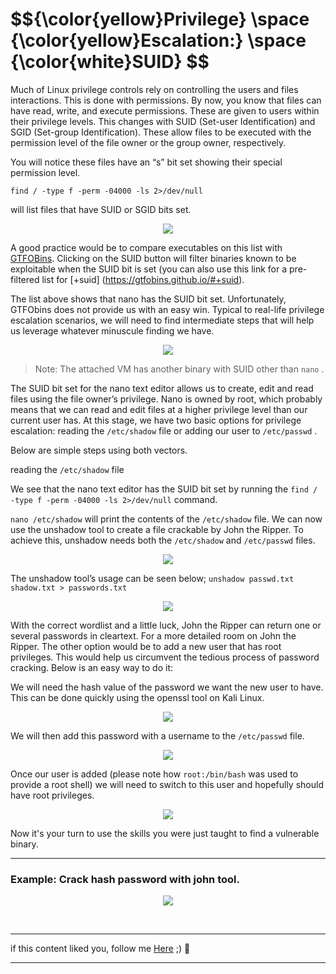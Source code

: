 <h1>$${\color{yellow}Privilege} \space {\color{yellow}Escalation:} \space {\color{white}SUID} $$</h1>

Much of Linux privilege controls rely on controlling the users and files interactions. This is done with permissions. By now, you know that files can have read, write, and execute permissions. These are given to users within their privilege levels. This changes with SUID (Set-user Identification) and SGID (Set-group Identification). These allow files to be executed with the permission level of the file owner or the group owner, respectively.

You will notice these files have an “s” bit set showing their special permission level.

```
find / -type f -perm -04000 -ls 2>/dev/null
``` 

will list files that have SUID or SGID bits set.

<p align="center">
<img src="https://github.com/4bo4yman/Privilege-Escalation/assets/156849852/1af7d434-06fe-47f9-8cfa-dd5a107cb3f4">
</p>

A good practice would be to compare executables on this list with [GTFOBins](https://gtfobins.github.io). Clicking on the SUID button will filter binaries known to be exploitable when the SUID bit is set (you can also use this link for a pre-filtered list for [+suid] (https://gtfobins.github.io/#+suid).


The list above shows that nano has the SUID bit set. Unfortunately, GTFObins does not provide us with an easy win. Typical to real-life privilege escalation scenarios, we will need to find intermediate steps that will help us leverage whatever minuscule finding we have.

<p align="center">
<img src="https://github.com/4bo4yman/Privilege-Escalation/assets/156849852/46d1b365-ec26-4571-9aaf-0fa39f7de318">
</p>

> Note: The attached VM has another binary with SUID other than ```nano``` .

The SUID bit set for the nano text editor allows us to create, edit and read files using the file owner’s privilege. Nano is owned by root, which probably means that we can read and edit files at a higher privilege level than our current user has. At this stage, we have two basic options for privilege escalation: reading the ```/etc/shadow``` file or adding our user to ```/etc/passwd``` .

Below are simple steps using both vectors.

reading the ```/etc/shadow``` file

We see that the nano text editor has the SUID bit set by running the ```find / -type f -perm -04000 -ls 2>/dev/null``` command.

```nano /etc/shadow``` will print the contents of the ```/etc/shadow``` file. We can now use the unshadow tool to create a file crackable by John the Ripper. To achieve this, unshadow needs both the ```/etc/shadow``` and ```/etc/passwd``` files.


<p align="center">
<img src="https://github.com/4bo4yman/Privilege-Escalation/assets/156849852/d5d2e340-6cb1-4204-ba70-2667406f4e6c">
</p>

The unshadow tool’s usage can be seen below;
```unshadow passwd.txt shadow.txt > passwords.txt```

<p align="center">
<img src="https://github.com/4bo4yman/Privilege-Escalation/assets/156849852/e3b4cea2-9ec0-4188-a83b-ca314a298ab4">
</p>

With the correct wordlist and a little luck, John the Ripper can return one or several passwords in cleartext. For a more detailed room on John the Ripper.
The other option would be to add a new user that has root privileges. This would help us circumvent the tedious process of password cracking. Below is an easy way to do it:


We will need the hash value of the password we want the new user to have. This can be done quickly using the openssl tool on Kali Linux.


<p align="center">
<img src="https://github.com/4bo4yman/Privilege-Escalation/assets/156849852/fa560c56-f8bd-445b-90c8-c841d1f4e1b1">
</p>

 We will then add this password with a username to the ```/etc/passwd``` file.

<p align="center">
<img src="https://github.com/4bo4yman/Privilege-Escalation/assets/156849852/fc855e9f-c31b-434f-8592-532304d58011">
</p>

Once our user is added (please note how ```root:/bin/bash``` was used to provide a root shell) we will need to switch to this user and hopefully should have root privileges. 

<p align="center">
<img src="https://github.com/4bo4yman/Privilege-Escalation/assets/156849852/f2300170-1d97-480f-b662-3ac8825c732a">
</p>

Now it's your turn to use the skills you were just taught to find a vulnerable binary.

*******

### Example: Crack hash password with john tool.

<p align="center">
<img src="https://github.com/4bo4yman/Privilege-Escalation/assets/156849852/bf1598ef-9736-4aeb-a23e-797d47704101">
</p>

<br>

******
if this content liked you, follow me [Here](https://github.com/4bo4yman) ;) :tada:
*****






 
